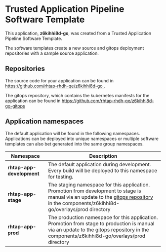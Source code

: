 # Trusted Application Pipeline Software Template

This application, **z6kihhi8d-go**, was created from a Trusted Application Pipeline Software Template.

The software templates create a new source and gitops deployment repositories with a sample source application. 

## Repositories

The source code for your application can be found in [https://github.com/rhtap-rhdh-qe/z6kihhi8d-go ](https://github.com/rhtap-rhdh-qe/z6kihhi8d-go ).
 
The gitops repository, which contains the kubernetes manifests for the application can be found in 
[https://github.com/rhtap-rhdh-qe/z6kihhi8d-go-gitops ](https://github.com/rhtap-rhdh-qe/z6kihhi8d-go-gitops ) 

## Application namespaces 

The default application will be found in the following namespaces. Applications can be deployed into unique namespaces or multiple software templates can also bet generated into the same group namespaces.  

|  Namespace   |  Description   |  
| -------- | -------- |   
| **rhtap-app-development** | The default application during development. Every build will be deployed to this namespace for testing. | 
| **rhtap-app-stage** | The staging namespace for this application. Promotion from development to stage is manual via an update to the [gitops repository](https://github.com/rhtap-rhdh-qe/z6kihhi8d-go-gitops ) in the components/z6kihhi8d-go/overlays/prod directory |  
| **rhtap-app-prod** | The production namespace for this application. Promotion from stage to production is manual via an update to the [gitops repository](https://github.com/rhtap-rhdh-qe/z6kihhi8d-go-gitops ) in the components/z6kihhi8d-go/overlays/prod directory | 